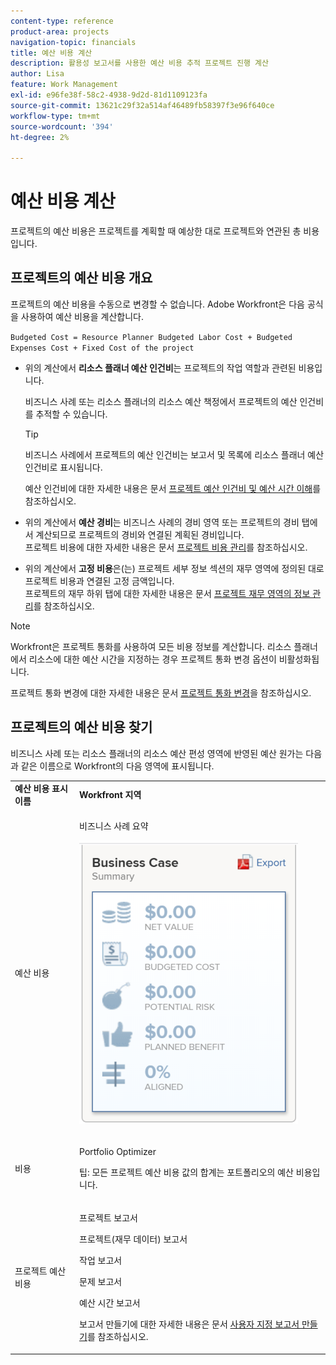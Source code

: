 ```yaml
---
content-type: reference
product-area: projects
navigation-topic: financials
title: 예산 비용 계산
description: 활용성 보고서를 사용한 예산 비용 추적 프로젝트 진행 계산
author: Lisa
feature: Work Management
exl-id: e96fe38f-58c2-4938-9d2d-81d1109123fa
source-git-commit: 13621c29f32a514af46489fb58397f3e96f640ce
workflow-type: tm+mt
source-wordcount: '394'
ht-degree: 2%

---
```


# 예산 비용 계산

<!--
<div data-mc-conditions="QuicksilverOrClassic.Draft mode">
<p>(NOTE: This article is linked from "Tracking Project Progress with a Utilization Report"</p>
<p>Keep the structure of this article similar to Calculating Budgeted Labor Cost)</p>
</div>
-->

프로젝트의 예산 비용은 프로젝트를 계획할 때 예상한 대로 프로젝트와 연관된 총 비용입니다.

## 프로젝트의 예산 비용 개요

프로젝트의 예산 비용을 수동으로 변경할 수 없습니다. Adobe Workfront은 다음 공식을 사용하여 예산 비용을 계산합니다.

`Budgeted Cost = Resource Planner Budgeted Labor Cost + Budgeted Expenses Cost + Fixed Cost of the project`

* 위의 계산에서 **리소스 플래너 예산 인건비**&#x200B;는 프로젝트의 작업 역할과 관련된 비용입니다.

  비즈니스 사례 또는 리소스 플래너의 리소스 예산 책정에서 프로젝트의 예산 인건비를 추적할 수 있습니다.

  >[!TIP]
  >
  >  비즈니스 사례에서 프로젝트의 예산 인건비는 보고서 및 목록에 리소스 플래너 예산 인건비로 표시됩니다.

  예산 인건비에 대한 자세한 내용은 문서 [프로젝트 예산 인건비 및 예산 시간 이해](../../../manage-work/projects/project-finances/budgeted-labor-cost.md)를 참조하십시오.

* 위의 계산에서 **예산 경비**&#x200B;는 비즈니스 사례의 경비 영역 또는 프로젝트의 경비 탭에서 계산되므로 프로젝트의 경비와 연결된 계획된 경비입니다.\
  프로젝트 비용에 대한 자세한 내용은 문서 [프로젝트 비용 관리](../../../manage-work/projects/project-finances/manage-project-expenses.md)를 참조하십시오.

* 위의 계산에서 **고정 비용**&#x200B;은(는) 프로젝트 세부 정보 섹션의 재무 영역에 정의된 대로 프로젝트 비용과 연결된 고정 금액입니다.\
  프로젝트의 재무 하위 탭에 대한 자세한 내용은 문서 [프로젝트 재무 영역의 정보 관리](../../../manage-work/projects/project-finances/manage-project-finance-area.md)를 참조하십시오.

>[!NOTE]
>
>Workfront은 프로젝트 통화를 사용하여 모든 비용 정보를 계산합니다. 리소스 플래너에서 리소스에 대한 예산 시간을 지정하는 경우 프로젝트 통화 변경 옵션이 비활성화됩니다.
>
>프로젝트 통화 변경에 대한 자세한 내용은 문서 [프로젝트 통화 변경](../../../manage-work/projects/project-finances/change-project-currency.md)을 참조하십시오.

## 프로젝트의 예산 비용 찾기

비즈니스 사례 또는 리소스 플래너의 리소스 예산 편성 영역에 반영된 예산 원가는 다음과 같은 이름으로 Workfront의 다음 영역에 표시됩니다.

<table style="table-layout:auto"> 
   <col> 
   <col> 
   <tbody> 
    <tr> 
     <td><strong>예산 비용 표시 이름</strong></td> 
     <td><strong>Workfront 지역</strong></td> 
    </tr> 
    <tr> 
     <td>예산 비용</td> 
     <td> <p>비즈니스 사례 요약</p> <p> <img src="assets/business-case-summary-qs-350x453.png" style="width: 350;height: 453;"> </p> </td> 
    </tr> 
    <tr> 
     <td>비용</td> 
     <td> <p>Portfolio Optimizer</p> <p>팁: 모든 프로젝트 예산 비용 값의 합계는 포트폴리오의 예산 비용입니다.</p> </td> 
    </tr> 
    <tr> 
     <td>프로젝트 예산 비용</td> 
     <td> <!--
       <p data-mc-conditions="QuicksilverOrClassic.Draft mode">Resource Estimates report (NOTE: this was removed with flash)</p>
      --> <p>프로젝트 보고서</p> <p>프로젝트(재무 데이터) 보고서</p> <p>작업 보고서</p> <p>문제 보고서</p> <p>예산 시간 보고서</p> <p>보고서 만들기에 대한 자세한 내용은 문서 <a href="../../../reports-and-dashboards/reports/creating-and-managing-reports/create-custom-report.md" class="MCXref xref">사용자 지정 보고서 만들기</a>를 참조하십시오.</p> </td> 
    </tr> 
   </tbody> 
  </table>

